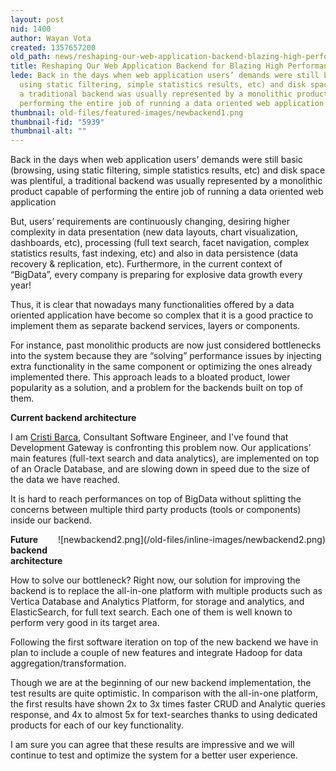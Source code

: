 ```yaml
---
layout: post
nid: 1400
author: Wayan Vota
created: 1357657200
old_path: news/reshaping-our-web-application-backend-blazing-high-performance
title: Reshaping Our Web Application Backend for Blazing High Performance
lede: Back in the days when web application users’ demands were still basic (browsing,
  using static filtering, simple statistics results, etc) and disk space was plentiful,
  a traditional backend was usually represented by a monolithic product capable of
  performing the entire job of running a data oriented web application
thumbnail: old-files/featured-images/newbackend1.png
thumbnail-fid: "5939"
thumbnail-alt: ""
---
```


Back in the days when web application users’ demands were still basic (browsing, using static filtering, simple statistics results, etc) and disk space was plentiful, a traditional backend was usually represented by a monolithic product capable of performing the entire job of running a data oriented web application

But, users’ requirements are continuously changing, desiring higher complexity in data presentation (new data layouts, chart visualization, dashboards, etc), processing (full text search, facet navigation, complex statistics results, fast indexing, etc) and also in data persistence (data recovery & replication, etc). Furthermore, in the current context of “BigData”, every company is preparing for explosive data growth every year!

Thus, it is clear that nowadays many functionalities offered by a data oriented application have become so complex that it is a good practice to implement them as separate backend services, layers or components.

For instance, past monolithic products are now just considered bottlenecks into the system because they are “solving” performance issues by injecting extra functionality in the same component or optimizing the ones already implemented there. This approach leads to a bloated product, lower popularity as a solution, and a problem for the backends built on top of them.

**Current backend architecture**

I am [Cristi Barca](http://www.linkedin.com/in/cbarca), Consultant Software Engineer, and I've found that Development Gateway is confronting this problem now. Our applications’ main features (full-text search and data analytics), are implemented on top of an Oracle Database, and are slowing down in speed due to the size of the data we have reached.

It is hard to reach performances on top of BigData without splitting the concerns between multiple third party products (tools or components) inside our backend.

<div style="float:right;margin-left:10px;margin-bottom:10px;">![newbackend2.png](/old-files/inline-images/newbackend2.png)</div>

**Future backend architecture**

How to solve our bottleneck? Right now, our solution for improving the backend is to replace the all-in-one platform with multiple products such as Vertica Database and Analytics Platform, for storage and analytics, and ElasticSearch, for full text search. Each one of them is well known to perform very good in its target area.

Following the first software iteration on top of the new backend we have in plan to include a couple of new features and integrate Hadoop for data aggregation/transformation.

Though we are at the beginning of our new backend implementation, the test results are quite optimistic. In comparison with the all-in-one platform, the first results have shown 2x to 3x times faster CRUD and Analytic queries response, and 4x to almost 5x for text-searches thanks to using dedicated products for each of our key functionality.

I am sure you can agree that these results are impressive and we will continue to test and optimize the system for a better user experience.
